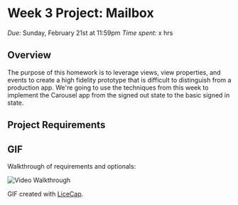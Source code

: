 # Week 3 Project: Mailbox
_Due:_ Sunday, February 21st at 11:59pm
_Time spent:_ x hrs

## Overview
The purpose of this homework is to leverage views, view properties, and events to create a high fidelity prototype that is difficult to distinguish from a production app. We're going to use the techniques from this week to implement the Carousel app from the signed out state to the basic signed in state.

## Project Requirements

## GIF

Walkthrough of requirements and optionals:

![Video Walkthrough](gif.gif)

GIF created with [LiceCap](http://www.cockos.com/licecap/).
